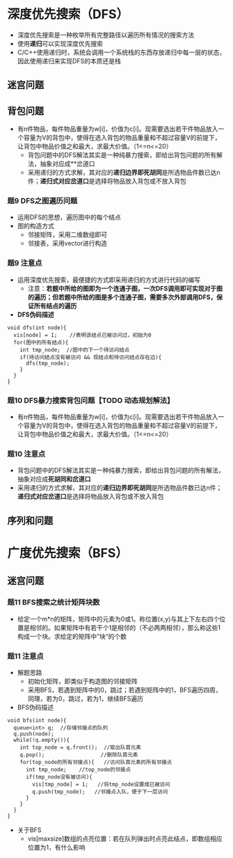 # 深度优先搜索（DFS）
- 深度优先搜索是一种枚举所有完整路径以遍历所有情况的搜索方法
- 使用**递归**可以实现深度优先搜索
- C/C++使用递归时，系统会调用一个系统栈的东西存放递归中每一层的状态，因此使用递归来实现DFS的本质还是栈
## 迷宫问题
## 背包问题
- 有n件物品，每件物品重量为w[i]，价值为c[i]。现需要选出若干件物品放入一个容量为V的背包中，使得在选入背包的物品重量和不超过容量V的前提下，让背包中物品价值之和最大，求最大价值。（1<=n<=20）
    - 背包问题中的DFS解法其实是一种纯暴力搜索，即给出背包问题的所有解法，抽象对应成**岔道口
    - 采用递归的方式求解，其对应的**递归边界即死胡同**是所选物品件数已达n件；**递归式对应岔道口**是选择将物品放入背包或不放入背包
### 题9 DFS之图遍历问题
* 运用DFS的思想，遍历图中的每个结点
* 图的构造方式
  * 邻接矩阵，采用二维数组即可
  * 邻接表，采用vector进行构造
### 题9 注意点
* 运用深度优先搜索，最便捷的方式即采用递归的方式进行代码的编写
  * 注意：**若题中所给的图即为一个连通子图，一次DFS调用即可实现对于图的遍历；但若题中所给的图是多个连通子图，需要多次外部调用DFS，保证所有结点的遍历**
* **DFS伪码描述**
```
void dfs(int node){
  vis[node] = 1;    //表明该结点已被访问过，初始为0
  for(图中的所有结点){
    int tmp_node;  //图中的下一个待访问结点
    if(待访问结点没有被访问 && 现结点和待访问结点存在边){
      dfs(tmp_node);
    }
  }
}
```
### 题10 DFS暴力搜索背包问题【TODO 动态规划解法】
* 有n件物品，每件物品重量为w[i]，价值为c[i]。现需要选出若干件物品放入一个容量为V的背包中，使得在选入背包的物品重量和不超过容量V的前提下，让背包中物品价值之和最大，求最大价值。（1<=n<=20）
### 题10 注意点
* 背包问题中的DFS解法其实是一种纯暴力搜索，即给出背包问题的所有解法，抽象对应成**死胡同和岔道口**
* 采用递归的方式求解，其对应的**递归边界即死胡同**是所选物品件数已达n件；**递归式对应岔道口**是选择将物品放入背包或不放入背包

## 序列和问题
# 广度优先搜索（BFS）
## 迷宫问题
### 题11 BFS搜索之统计矩阵块数
* 给定一个m*n的矩阵，矩阵中的元素为0或1。称位置(x,y)与其上下左右四个位置是相邻的。如果矩阵中有若干个1是相邻的（不必两两相邻），那么称这些1构成一个块。求给定的矩阵中”块“的个数
### 题11 注意点
* 解题思路
  * 初始化矩阵，即类似于构造图的邻接矩阵
  * 采用BFS，若遇到矩阵中的0，跳过；若遇到矩阵中的1，BFS遍历四周，同理，若为0，跳过，若为1，继续BFS遍历
* BFS伪码描述
```
void bfs(int node){
  queue<int> q;  //存储邻接点的队列
  q.push(node);
  while(!q.empty()){
    int top_node = q.front();  //取出队首元素
    q.pop();                  //删除队首元素
    for(top_node的所有邻接点){   //访问队首元素的所有邻接点
      int tmp_node;    //top_node的邻接点
      if(tmp_node没有被访问){
        vis[tmp_node] = 1;   //将tmp_node设置成已被访问
        q.push(tmp_node);   //邻接点入队，便于下一层访问
      }
    }   
  }
}
```
* 关于BFS
  * vis[maxsize]数组的点亮位置：若在队列弹出时点亮此结点，即数组相应位置为1，有什么影响
